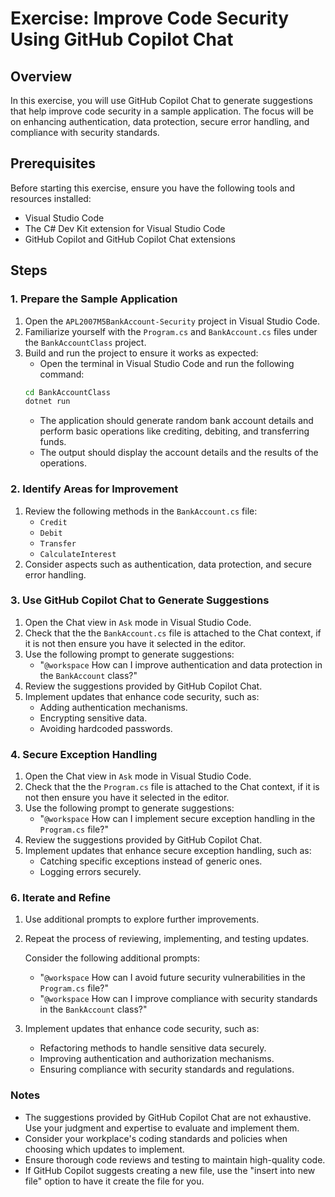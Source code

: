 # Exercise: Improve Code Security Using GitHub Copilot Chat

## Overview
In this exercise, you will use GitHub Copilot Chat to generate suggestions that help improve code security in a sample application. The focus will be on enhancing authentication, data protection, secure error handling, and compliance with security standards.

## Prerequisites
Before starting this exercise, ensure you have the following tools and resources installed:
- Visual Studio Code
- The C# Dev Kit extension for Visual Studio Code
- GitHub Copilot and GitHub Copilot Chat extensions

## Steps

### 1. Prepare the Sample Application
1. Open the `APL2007M5BankAccount-Security` project in Visual Studio Code.
2. Familiarize yourself with the `Program.cs` and `BankAccount.cs` files under the `BankAccountClass` project.
3. Build and run the project to ensure it works as expected:
   - Open the terminal in Visual Studio Code and run the following command:
   ```bash
   cd BankAccountClass
   dotnet run
   ```
   - The application should generate random bank account details and perform basic operations like crediting, debiting, and transferring funds.
   - The output should display the account details and the results of the operations.

### 2. Identify Areas for Improvement
1. Review the following methods in the `BankAccount.cs` file:
   - `Credit`
   - `Debit`
   - `Transfer`
   - `CalculateInterest`
2. Consider aspects such as authentication, data protection, and secure error handling.

### 3. Use GitHub Copilot Chat to Generate Suggestions
1. Open the Chat view in `Ask` mode in Visual Studio Code.
2. Check that the the `BankAccount.cs`  file is attached to the Chat context, if it is not then ensure you have it selected in the editor.
3. Use the following prompt to generate suggestions:
   - "`@workspace` How can I improve authentication and data protection in the `BankAccount` class?"
4. Review the suggestions provided by GitHub Copilot Chat.
5. Implement updates that enhance code security, such as:
   - Adding authentication mechanisms.
   - Encrypting sensitive data.
   - Avoiding hardcoded passwords.

### 4. Secure Exception Handling
1. Open the Chat view in `Ask` mode in Visual Studio Code.
2. Check that the the `Program.cs`   file is attached to the Chat context, if it is not then ensure you have it selected in the editor.
3. Use the following prompt to generate suggestions:
   - "`@workspace` How can I implement secure exception handling in the `Program.cs` file?"
4. Review the suggestions provided by GitHub Copilot Chat.
5. Implement updates that enhance secure exception handling, such as:
   - Catching specific exceptions instead of generic ones.
   - Logging errors securely.

### 6. Iterate and Refine
1. Use additional prompts to explore further improvements.
2. Repeat the process of reviewing, implementing, and testing updates.

   Consider the following additional prompts:
    - "`@workspace` How can I avoid future security vulnerabilities in the `Program.cs` file?"
    - "`@workspace` How can I improve compliance with security standards in the `BankAccount` class?"

3. Implement updates that enhance code security, such as:
   - Refactoring methods to handle sensitive data securely.
   - Improving authentication and authorization mechanisms.
   - Ensuring compliance with security standards and regulations.

### Notes
- The suggestions provided by GitHub Copilot Chat are not exhaustive. Use your judgment and expertise to evaluate and implement them.
- Consider your workplace's coding standards and policies when choosing which updates to implement.
- Ensure thorough code reviews and testing to maintain high-quality code.
- If GitHub Copilot suggests creating a new file, use the "insert into new file" option to have it create the file for you.

